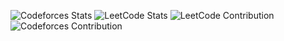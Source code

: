 ![Codeforces Stats](https://codeforces-readme-stats.vercel.app/api/card?username=enguunbayyr)
![LeetCode Stats](https://leetcard.jacoblin.cool/Enguunbayar?theme=dark&font=Montserrat&ext=contest)
![LeetCode Contribution](https://leetcard.jacoblin.cool/Enguunbayar?ext=heatmap)
![Codeforces Contribution](https://codeforces-readme-stats.vercel.app/api/card?username=enguunbayyr&theme=dark&ext=heatmap)
